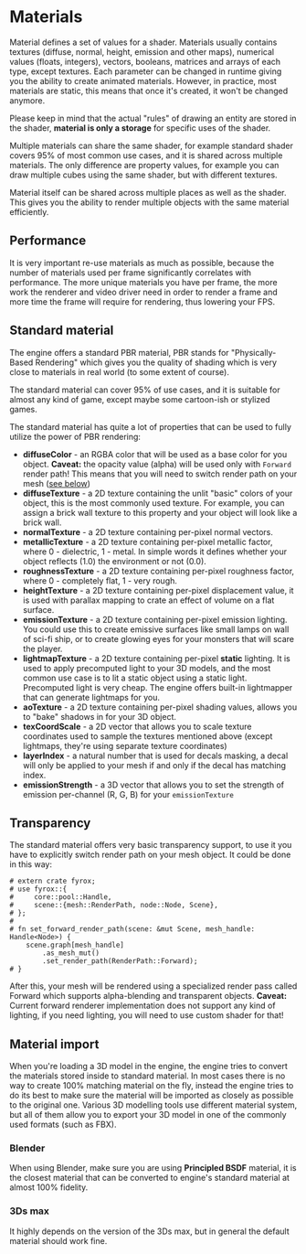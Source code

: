 # Materials

Material defines a set of values for a shader. Materials usually contains textures (diffuse, normal, height, emission and other maps), numerical values (floats, integers), vectors, booleans, matrices and arrays of each type, except
textures. Each parameter can be changed in runtime giving you the ability to create animated materials. However,
in practice, most materials are static, this means that once it's created, it won't be changed anymore.

Please keep in mind that the actual "rules" of drawing an entity are stored in the shader,
**material is only a storage** for specific uses of the shader.

Multiple materials can share the same shader, for example standard shader covers 95% of most common use cases,
and it is shared across multiple materials. The only difference are property values, for example you can draw
multiple cubes using the same shader, but with different textures.

Material itself can be shared across multiple places as well as the shader. This gives you the ability to render
multiple objects with the same material efficiently.

## Performance

It is very important re-use materials as much as possible, because the number of materials used per frame
significantly correlates with performance. The more unique materials you have per frame, the more work
the renderer and video driver need in order to render a frame and more time the frame will require for
rendering, thus lowering your FPS.

## Standard material

The engine offers a standard PBR material, PBR stands for "Physically-Based Rendering" which gives you the quality
of shading which is very close to materials in real world (to some extent of course).

The standard material can cover 95% of use cases, and it is suitable for almost any kind of game, except maybe
some cartoon-ish or stylized games.

The standard material has quite a lot of properties that can be used to fully utilize the power of PBR rendering:

- **diffuseColor** - an RGBA color that will be used as a base color for you object. **Caveat:** the opacity value
(alpha) will be used only with `Forward` render path! This means that you will need to switch render path on your
mesh ([see below](#transparency))
- **diffuseTexture** - a 2D texture containing the unlit "basic" colors of your object, this is the most commonly
used texture. For example, you can assign a brick wall texture to this property and your object will look like a brick
wall.
- **normalTexture** - a 2D texture containing per-pixel normal vectors.
- **metallicTexture** - a 2D texture containing per-pixel metallic factor, where 0 - dielectric, 1 - metal.
In simple words it defines whether your object reflects (1.0) the environment or not (0.0).
- **roughnessTexture** - a 2D texture containing per-pixel roughness factor, where 0 - completely flat, 1 -
very rough.
- **heightTexture** - a 2D texture containing per-pixel displacement value, it is used with parallax mapping to
crate an effect of volume on a flat surface.
- **emissionTexture** - a 2D texture containing per-pixel emission lighting. You could use this to create emissive
surfaces like small lamps on wall of sci-fi ship, or to create glowing eyes for your monsters that will scare
the player.
- **lightmapTexture** - a 2D texture containing per-pixel **static** lighting. It is used to apply precomputed
light to your 3D models, and the most common use case is to lit a static object using a static light. Precomputed
light is very cheap. The engine offers built-in lightmapper that can generate lightmaps for you.
- **aoTexture** - a 2D texture containing per-pixel shading values, allows you to "bake" shadows in for your 3D
object.
- **texCoordScale** - a 2D vector that allows you to scale texture coordinates used to sample the textures
mentioned above (except lightmaps, they're using separate texture coordinates)
- **layerIndex** - a natural number that is used for decals masking, a decal will only be applied to your mesh
if and only if the decal has matching index.
- **emissionStrength** - a 3D vector that allows you to set the strength of emission per-channel (R, G, B) for
your `emissionTexture`

## Transparency

The standard material offers very basic transparency support, to use it you have to explicitly switch render
path on your mesh object. It could be done in this way:

```rust,no_run
# extern crate fyrox;
# use fyrox::{
#     core::pool::Handle,
#     scene::{mesh::RenderPath, node::Node, Scene},
# };
#
# fn set_forward_render_path(scene: &mut Scene, mesh_handle: Handle<Node>) {
    scene.graph[mesh_handle]
        .as_mesh_mut()
        .set_render_path(RenderPath::Forward);
# }
```

After this, your mesh will be rendered using a specialized render pass called Forward which supports alpha-blending
and transparent objects. **Caveat:** Current forward renderer implementation does not support any kind of lighting,
if you need lighting, you will need to use custom shader for that!

## Material import

When you're loading a 3D model in the engine, the engine tries to convert the materials stored inside to standard
material. In most cases there is no way to create 100% matching material on the fly, instead the engine tries
to do its best to make sure the material will be imported as closely as possible to the original one. Various 3D modelling
tools use different material system, but all of them allow you to export your 3D model in one of the commonly
used formats (such as FBX).

### Blender

When using Blender, make sure you are using **Principled BSDF** material, it is the closest material that can be converted
to engine's standard material at almost 100% fidelity.

### 3Ds max

It highly depends on the version of the 3Ds max, but in general the default material should work fine.
